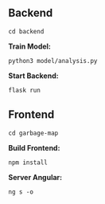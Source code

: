 ## Backend

`cd backend`

**Train Model:**

`python3 model/analysis.py`

**Start Backend:**

`flask run`

## Frontend

`cd garbage-map`

**Build Frontend:**

`npm install`

**Server Angular:**

`ng s -o`